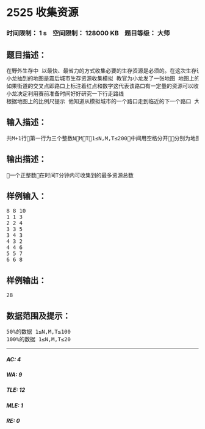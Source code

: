 # 2525  收集资源   
### 时间限制： 1 s&nbsp;&nbsp;&nbsp;&nbsp;空间限制： 128000 KB&nbsp;&nbsp;&nbsp;&nbsp;题目等级： 大师  
## 题目描述：  

<pre>
在野外生存中 以最快、最省力的方式收集必要的生存资源是必须的。在这次生存训练的尾声给队员们的最后考核就是收集资源竞赛，要求队员们在限定时间内收集到最多的资源。
小龙抽到的地图是震后城市生存资源收集模拟 教官为小龙发了一张地图 地图上的南北和东西方向各有N条间距相等的街道
如果街道的交叉点即路口上标注着红点和数字这代表该路口有一定量的资源可以收集 否则表示该路口没有资源。
小龙决定利用赛前准备时间好好研究一下行走路线
根据地图上的比例尺提示 他知道从模拟城市的一个路口走到临近的下一个路口 大概需要1分钟 而需要收集的资源就放在路口中心拿起来就可以继续行进 因此行走需要时间而收集资源的时间是可以忽略不计的。请为小龙设计一个行走方案使得他在限定时间内能收集到最多的资源。 
</pre>
  
  
## 输入描述：  

<pre>
共M+1行第一行为三个整数NMT1≤N,M,T≤200中间用空格分开分别为地图大小N有资源的路口的数量M和收集资源的时间T分钟。接下来M行每行三个整数Xi、Yi、Vi(中间用空格分开且均为整数)Xi、Yi为第i个有资源的地点的坐标0≤Xi,Yi≤N-1Vi为第i个地点拥有资源的数量1≤Vi≤200
</pre>
  
  
## 输出描述：  

<pre>
一个正整数在时间T分钟内可收集到的最多资源总数
</pre>
  
  
## 样例输入：  

<pre>
8 8 10
1 1 3
2 2 4
3 3 5
3 4 3
4 3 2
4 4 6
5 5 7
6 6 8
</pre>
  
  
## 样例输出：  

<pre>
28
</pre>
  
  
## 数据范围及提示：  

<pre>
50%的数据 1≤N,M,T≤100
100%的数据 1≤N,M,T≤20
</pre>
  
  
***  

##### AC: 4  
##### WA: 9  
##### TLE: 12  
##### MLE: 1  
##### RE: 0  
